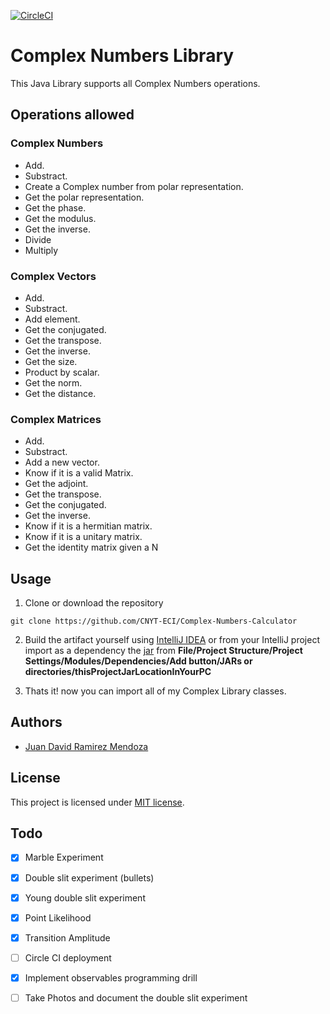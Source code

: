 [![CircleCI](https://circleci.com/gh/CNYT-ECI/Complex-Numbers-Calculator/tree/master.svg?style=svg)](https://circleci.com/gh/CNYT-ECI/Complex-Numbers-Calculator/tree/master)

# Complex Numbers Library
This Java Library supports all Complex Numbers operations.

## Operations allowed
### Complex Numbers
- Add.
- Substract.
- Create a Complex number from polar representation.
- Get the polar representation.
- Get the phase.
- Get the modulus.
- Get the inverse.
- Divide
- Multiply

### Complex Vectors
- Add.
- Substract.
- Add element.
- Get the conjugated.
- Get the transpose.
- Get the inverse.
- Get the size.
- Product by scalar.
- Get the norm.
- Get the distance.

### Complex Matrices
- Add.
- Substract.
- Add a new vector.
- Know if it is a valid Matrix.
- Get the adjoint.
- Get the transpose.
- Get the conjugated.
- Get the inverse.
- Know if it is a hermitian matrix.
- Know if it is a unitary matrix.
- Get the identity matrix given a N

## Usage
1. Clone or download the repository
```
git clone https://github.com/CNYT-ECI/Complex-Numbers-Calculator
```
2. Build the artifact yourself using [IntelliJ IDEA](https://www.jetbrains.com/idea/) or from your IntelliJ project import as a dependency the [jar](https://github.com/CNYT-ECI/Complex-Numbers-Calculator/blob/master/complex.jar) from **File/Project Structure/Project Settings/Modules/Dependencies/Add button/JARs or directories/thisProjectJarLocationInYourPC**

3. Thats it! now you can import all of my Complex Library classes.

## Authors
- [Juan David Ramirez Mendoza](https://github.com/CAPJackie)

## License
This project is licensed under [MIT license](https://opensource.org/licenses/MIT).

## Todo
- [x] Marble Experiment
- [x] Double slit experiment (bullets)
- [x] Young double slit experiment
- [x] Point Likelihood
- [x] Transition Amplitude
- [ ] Circle CI deployment
- [x] Implement observables programming drill
- [ ] Take Photos and document the double slit experiment

